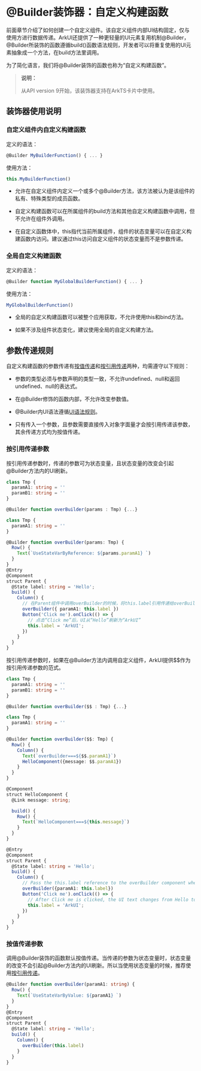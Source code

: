 # \@Builder装饰器：自定义构建函数


前面章节介绍了如何创建一个自定义组件。该自定义组件内部UI结构固定，仅与使用方进行数据传递。ArkUI还提供了一种更轻量的UI元素复用机制\@Builder，\@Builder所装饰的函数遵循build()函数语法规则，开发者可以将重复使用的UI元素抽象成一个方法，在build方法里调用。


为了简化语言，我们将\@Builder装饰的函数也称为“自定义构建函数”。


> **说明：**
>
> 从API version 9开始，该装饰器支持在ArkTS卡片中使用。


## 装饰器使用说明


### 自定义组件内自定义构建函数

定义的语法：


```ts
@Builder MyBuilderFunction() { ... }
```

使用方法：


```ts
this.MyBuilderFunction()
```

- 允许在自定义组件内定义一个或多个@Builder方法，该方法被认为是该组件的私有、特殊类型的成员函数。

- 自定义构建函数可以在所属组件的build方法和其他自定义构建函数中调用，但不允许在组件外调用。

- 在自定义函数体中，this指代当前所属组件，组件的状态变量可以在自定义构建函数内访问。建议通过this访问自定义组件的状态变量而不是参数传递。


### 全局自定义构建函数

定义的语法：


```ts
@Builder function MyGlobalBuilderFunction() { ... }
```

使用方法：


```ts
MyGlobalBuilderFunction()
```


- 全局的自定义构建函数可以被整个应用获取，不允许使用this和bind方法。

- 如果不涉及组件状态变化，建议使用全局的自定义构建方法。


## 参数传递规则

自定义构建函数的参数传递有[按值传递](#按值传递参数)和[按引用传递](#按引用传递参数)两种，均需遵守以下规则：

- 参数的类型必须与参数声明的类型一致，不允许undefined、null和返回undefined、null的表达式。

- 在@Builder修饰的函数内部，不允许改变参数值。

- \@Builder内UI语法遵循[UI语法规则](arkts-create-custom-components.md#build函数)。

- 只有传入一个参数，且参数需要直接传入对象字面量才会按引用传递该参数，其余传递方式均为按值传递。


### 按引用传递参数

按引用传递参数时，传递的参数可为状态变量，且状态变量的改变会引起\@Builder方法内的UI刷新。


```ts
class Tmp {
  paramA1: string = ''
  paramB1: string = ''
}

@Builder function overBuilder(params : Tmp) {...}
```



```ts
class Tmp {
  paramA1: string = ''
}

@Builder function overBuilder(params: Tmp) {
  Row() {
    Text(`UseStateVarByReference: ${params.paramA1} `)
  }
}
@Entry
@Component
struct Parent {
  @State label: string = 'Hello';
  build() {
    Column() {
      // 在Parent组件中调用overBuilder的时候，将this.label引用传递给overBuilder
      overBuilder({ paramA1: this.label })
      Button('Click me').onClick(() => {
        // 点击“Click me”后，UI从“Hello”刷新为“ArkUI”
        this.label = 'ArkUI';
      })
    }
  }
}
```


按引用传递参数时，如果在\@Builder方法内调用自定义组件，ArkUI提供$$作为按引用传递参数的范式。

```ts
class Tmp {
  paramA1: string = ''
  paramB1: string = ''
}

@Builder function overBuilder($$ : Tmp) {...}
```



```ts
class Tmp {
  paramA1: string = ''
}

@Builder function overBuilder($$: Tmp) {
  Row() {
    Column() {
      Text(`overBuilder===${$$.paramA1}`)
      HelloComponent({message: $$.paramA1})
    }
  }
}

@Component
struct HelloComponent {
  @Link message: string;

  build() {
    Row() {
      Text(`HelloComponent===${this.message}`)
    }
  }
}

@Entry
@Component
struct Parent {
  @State label: string = 'Hello';
  build() {
    Column() {
      // Pass the this.label reference to the overBuilder component when the overBuilder component is called in the Parent component.
      overBuilder({paramA1: this.label})
      Button('Click me').onClick(() => {
        // After Click me is clicked, the UI text changes from Hello to ArkUI.
        this.label = 'ArkUI';
      })
    }
  }
}
```


### 按值传递参数

调用\@Builder装饰的函数默认按值传递。当传递的参数为状态变量时，状态变量的改变不会引起\@Builder方法内的UI刷新。所以当使用状态变量的时候，推荐使用[按引用传递](#按引用传递参数)。


```ts
@Builder function overBuilder(paramA1: string) {
  Row() {
    Text(`UseStateVarByValue: ${paramA1} `)
  }
}
@Entry
@Component
struct Parent {
  @State label: string = 'Hello';
  build() {
    Column() {
      overBuilder(this.label)
    }
  }
}
```
